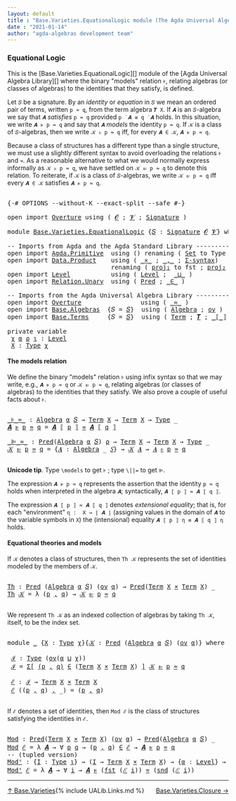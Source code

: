 ```yaml
---
layout: default
title : "Base.Varieties.EquationalLogic module (The Agda Universal Algebra Library)"
date : "2021-01-14"
author: "agda-algebras development team"
---
```


### <a id="equational-logic">Equational Logic</a>

This is the [Base.Varieties.EquationalLogic][] module of the [Agda Universal Algebra Library][] where the binary "models" relation `⊧`, relating algebras (or classes of algebras) to the identities that they satisfy, is defined.

Let `𝑆` be a signature. By an *identity* or *equation* in `𝑆` we mean an ordered pair of terms, written `p ≈ q`, from the term algebra `𝑻 X`. If `𝑨` is an `𝑆`-algebra we say that `𝑨` *satisfies* `p ≈ q` provided `p ̇ 𝑨 ≡ q ̇ 𝑨` holds. In this situation, we write `𝑨 ⊧ p ≈ q` and say that `𝑨` *models* the identity `p ≈ q`. If `𝒦` is a class of `𝑆`-algebras, then we write `𝒦 ⊧ p ≈ q` iff, for every `𝑨 ∈ 𝒦`, `𝑨 ⊧ p ≈ q`.

Because a class of structures has a different type than a single structure, we must use a slightly different syntax to avoid overloading the relations `⊧` and `≈`. As a reasonable alternative to what we would normally express informally as `𝒦 ⊧ p ≈ q`, we have settled on `𝒦 ⊫ p ≈ q` to denote this relation.  To reiterate, if `𝒦` is a class of `𝑆`-algebras, we write `𝒦 ⊫ p ≈ q` iff every `𝑨 ∈ 𝒦` satisfies `𝑨 ⊧ p ≈ q`.

<pre class="Agda">

<a id="1310" class="Symbol">{-#</a> <a id="1314" class="Keyword">OPTIONS</a> <a id="1322" class="Pragma">--without-K</a> <a id="1334" class="Pragma">--exact-split</a> <a id="1348" class="Pragma">--safe</a> <a id="1355" class="Symbol">#-}</a>

<a id="1360" class="Keyword">open</a> <a id="1365" class="Keyword">import</a> <a id="1372" href="Overture.html" class="Module">Overture</a> <a id="1381" class="Keyword">using</a> <a id="1387" class="Symbol">(</a> <a id="1389" href="Overture.Signatures.html#520" class="Generalizable">𝓞</a> <a id="1391" class="Symbol">;</a> <a id="1393" href="Overture.Signatures.html#522" class="Generalizable">𝓥</a> <a id="1395" class="Symbol">;</a> <a id="1397" href="Overture.Signatures.html#3171" class="Function">Signature</a> <a id="1407" class="Symbol">)</a>

<a id="1410" class="Keyword">module</a> <a id="1417" href="Base.Varieties.EquationalLogic.html" class="Module">Base.Varieties.EquationalLogic</a> <a id="1448" class="Symbol">{</a><a id="1449" href="Base.Varieties.EquationalLogic.html#1449" class="Bound">𝑆</a> <a id="1451" class="Symbol">:</a> <a id="1453" href="Overture.Signatures.html#3171" class="Function">Signature</a> <a id="1463" href="Overture.Signatures.html#520" class="Generalizable">𝓞</a> <a id="1465" href="Overture.Signatures.html#522" class="Generalizable">𝓥</a><a id="1466" class="Symbol">}</a> <a id="1468" class="Keyword">where</a>

<a id="1475" class="Comment">-- Imports from Agda and the Agda Standard Library ----------------</a>
<a id="1543" class="Keyword">open</a> <a id="1548" class="Keyword">import</a> <a id="1555" href="Agda.Primitive.html" class="Module">Agda.Primitive</a>  <a id="1571" class="Keyword">using</a> <a id="1577" class="Symbol">()</a> <a id="1580" class="Keyword">renaming</a> <a id="1589" class="Symbol">(</a> <a id="1591" href="Agda.Primitive.html#326" class="Primitive">Set</a> <a id="1595" class="Symbol">to</a> <a id="1598" class="Primitive">Type</a> <a id="1603" class="Symbol">)</a>
<a id="1605" class="Keyword">open</a> <a id="1610" class="Keyword">import</a> <a id="1617" href="Data.Product.html" class="Module">Data.Product</a>    <a id="1633" class="Keyword">using</a> <a id="1639" class="Symbol">(</a> <a id="1641" href="Data.Product.html#1167" class="Function Operator">_×_</a> <a id="1645" class="Symbol">;</a> <a id="1647" href="Agda.Builtin.Sigma.html#236" class="InductiveConstructor Operator">_,_</a> <a id="1651" class="Symbol">;</a> <a id="1653" href="Data.Product.html#916" class="Function">Σ-syntax</a><a id="1661" class="Symbol">)</a>
                            <a id="1691" class="Keyword">renaming</a> <a id="1700" class="Symbol">(</a> <a id="1702" href="Agda.Builtin.Sigma.html#252" class="Field">proj₁</a> <a id="1708" class="Symbol">to</a> <a id="1711" class="Field">fst</a> <a id="1715" class="Symbol">;</a> <a id="1717" href="Agda.Builtin.Sigma.html#264" class="Field">proj₂</a> <a id="1723" class="Symbol">to</a> <a id="1726" class="Field">snd</a> <a id="1730" class="Symbol">)</a>
<a id="1732" class="Keyword">open</a> <a id="1737" class="Keyword">import</a> <a id="1744" href="Level.html" class="Module">Level</a>           <a id="1760" class="Keyword">using</a> <a id="1766" class="Symbol">(</a> <a id="1768" href="Agda.Primitive.html#597" class="Postulate">Level</a> <a id="1774" class="Symbol">;</a>  <a id="1777" href="Agda.Primitive.html#810" class="Primitive Operator">_⊔_</a> <a id="1781" class="Symbol">)</a>
<a id="1783" class="Keyword">open</a> <a id="1788" class="Keyword">import</a> <a id="1795" href="Relation.Unary.html" class="Module">Relation.Unary</a>  <a id="1811" class="Keyword">using</a> <a id="1817" class="Symbol">(</a> <a id="1819" href="Relation.Unary.html#1101" class="Function">Pred</a> <a id="1824" class="Symbol">;</a> <a id="1826" href="Relation.Unary.html#1523" class="Function Operator">_∈_</a> <a id="1830" class="Symbol">)</a>

<a id="1833" class="Comment">-- Imports from the Agda Universal Algebra Library ----------------</a>
<a id="1901" class="Keyword">open</a> <a id="1906" class="Keyword">import</a> <a id="1913" href="Overture.html" class="Module">Overture</a>                <a id="1937" class="Keyword">using</a> <a id="1943" class="Symbol">(</a> <a id="1945" href="Overture.Basic.html#9569" class="Function Operator">_≈_</a> <a id="1949" class="Symbol">)</a>
<a id="1951" class="Keyword">open</a> <a id="1956" class="Keyword">import</a> <a id="1963" href="Base.Algebras.html" class="Module">Base.Algebras</a>  <a id="1978" class="Symbol">{</a><a id="1979" class="Argument">𝑆</a> <a id="1981" class="Symbol">=</a> <a id="1983" href="Base.Varieties.EquationalLogic.html#1449" class="Bound">𝑆</a><a id="1984" class="Symbol">}</a>  <a id="1987" class="Keyword">using</a> <a id="1993" class="Symbol">(</a> <a id="1995" href="Base.Algebras.Basic.html#3051" class="Function">Algebra</a> <a id="2003" class="Symbol">;</a> <a id="2005" href="Base.Algebras.Products.html#3109" class="Function">ov</a> <a id="2008" class="Symbol">)</a>
<a id="2010" class="Keyword">open</a> <a id="2015" class="Keyword">import</a> <a id="2022" href="Base.Terms.html" class="Module">Base.Terms</a>     <a id="2037" class="Symbol">{</a><a id="2038" class="Argument">𝑆</a> <a id="2040" class="Symbol">=</a> <a id="2042" href="Base.Varieties.EquationalLogic.html#1449" class="Bound">𝑆</a><a id="2043" class="Symbol">}</a>  <a id="2046" class="Keyword">using</a> <a id="2052" class="Symbol">(</a> <a id="2054" href="Base.Terms.Basic.html#2087" class="Datatype">Term</a> <a id="2059" class="Symbol">;</a> <a id="2061" href="Base.Terms.Basic.html#3370" class="Function">𝑻</a> <a id="2063" class="Symbol">;</a> <a id="2065" href="Base.Terms.Operations.html#2603" class="Function Operator">_⟦_⟧</a> <a id="2070" class="Symbol">)</a>

<a id="2073" class="Keyword">private</a> <a id="2081" class="Keyword">variable</a>
 <a id="2091" href="Base.Varieties.EquationalLogic.html#2091" class="Generalizable">χ</a> <a id="2093" href="Base.Varieties.EquationalLogic.html#2093" class="Generalizable">α</a> <a id="2095" href="Base.Varieties.EquationalLogic.html#2095" class="Generalizable">ρ</a> <a id="2097" href="Base.Varieties.EquationalLogic.html#2097" class="Generalizable">ι</a> <a id="2099" class="Symbol">:</a> <a id="2101" href="Agda.Primitive.html#597" class="Postulate">Level</a>
 <a id="2108" href="Base.Varieties.EquationalLogic.html#2108" class="Generalizable">X</a> <a id="2110" class="Symbol">:</a> <a id="2112" href="Base.Varieties.EquationalLogic.html#1598" class="Primitive">Type</a> <a id="2117" href="Base.Varieties.EquationalLogic.html#2091" class="Generalizable">χ</a>
</pre>

#### <a id="the-models-relation">The models relation</a>

We define the binary "models" relation `⊧` using infix syntax so that we may
write, e.g., `𝑨 ⊧ p ≈ q` or `𝒦 ⊫ p ≈ q`, relating algebras (or classes of
algebras) to the identities that they satisfy. We also prove a couple of useful
facts about `⊧`.

<pre class="Agda">

<a id="_⊧_≈_"></a><a id="2452" href="Base.Varieties.EquationalLogic.html#2452" class="Function Operator">_⊧_≈_</a> <a id="2458" class="Symbol">:</a> <a id="2460" href="Base.Algebras.Basic.html#3051" class="Function">Algebra</a> <a id="2468" href="Base.Varieties.EquationalLogic.html#2093" class="Generalizable">α</a> <a id="2470" href="Base.Varieties.EquationalLogic.html#1449" class="Bound">𝑆</a> <a id="2472" class="Symbol">→</a> <a id="2474" href="Base.Terms.Basic.html#2087" class="Datatype">Term</a> <a id="2479" href="Base.Varieties.EquationalLogic.html#2108" class="Generalizable">X</a> <a id="2481" class="Symbol">→</a> <a id="2483" href="Base.Terms.Basic.html#2087" class="Datatype">Term</a> <a id="2488" href="Base.Varieties.EquationalLogic.html#2108" class="Generalizable">X</a> <a id="2490" class="Symbol">→</a> <a id="2492" href="Base.Varieties.EquationalLogic.html#1598" class="Primitive">Type</a> <a id="2497" class="Symbol">_</a>
<a id="2499" href="Base.Varieties.EquationalLogic.html#2499" class="Bound">𝑨</a> <a id="2501" href="Base.Varieties.EquationalLogic.html#2452" class="Function Operator">⊧</a> <a id="2503" href="Base.Varieties.EquationalLogic.html#2503" class="Bound">p</a> <a id="2505" href="Base.Varieties.EquationalLogic.html#2452" class="Function Operator">≈</a> <a id="2507" href="Base.Varieties.EquationalLogic.html#2507" class="Bound">q</a> <a id="2509" class="Symbol">=</a> <a id="2511" href="Base.Varieties.EquationalLogic.html#2499" class="Bound">𝑨</a> <a id="2513" href="Base.Terms.Operations.html#2603" class="Function Operator">⟦</a> <a id="2515" href="Base.Varieties.EquationalLogic.html#2503" class="Bound">p</a> <a id="2517" href="Base.Terms.Operations.html#2603" class="Function Operator">⟧</a> <a id="2519" href="Overture.Basic.html#9569" class="Function Operator">≈</a> <a id="2521" href="Base.Varieties.EquationalLogic.html#2499" class="Bound">𝑨</a> <a id="2523" href="Base.Terms.Operations.html#2603" class="Function Operator">⟦</a> <a id="2525" href="Base.Varieties.EquationalLogic.html#2507" class="Bound">q</a> <a id="2527" href="Base.Terms.Operations.html#2603" class="Function Operator">⟧</a>

<a id="_⊫_≈_"></a><a id="2530" href="Base.Varieties.EquationalLogic.html#2530" class="Function Operator">_⊫_≈_</a> <a id="2536" class="Symbol">:</a> <a id="2538" href="Relation.Unary.html#1101" class="Function">Pred</a><a id="2542" class="Symbol">(</a><a id="2543" href="Base.Algebras.Basic.html#3051" class="Function">Algebra</a> <a id="2551" href="Base.Varieties.EquationalLogic.html#2093" class="Generalizable">α</a> <a id="2553" href="Base.Varieties.EquationalLogic.html#1449" class="Bound">𝑆</a><a id="2554" class="Symbol">)</a> <a id="2556" href="Base.Varieties.EquationalLogic.html#2095" class="Generalizable">ρ</a> <a id="2558" class="Symbol">→</a> <a id="2560" href="Base.Terms.Basic.html#2087" class="Datatype">Term</a> <a id="2565" href="Base.Varieties.EquationalLogic.html#2108" class="Generalizable">X</a> <a id="2567" class="Symbol">→</a> <a id="2569" href="Base.Terms.Basic.html#2087" class="Datatype">Term</a> <a id="2574" href="Base.Varieties.EquationalLogic.html#2108" class="Generalizable">X</a> <a id="2576" class="Symbol">→</a> <a id="2578" href="Base.Varieties.EquationalLogic.html#1598" class="Primitive">Type</a> <a id="2583" class="Symbol">_</a>
<a id="2585" href="Base.Varieties.EquationalLogic.html#2585" class="Bound">𝒦</a> <a id="2587" href="Base.Varieties.EquationalLogic.html#2530" class="Function Operator">⊫</a> <a id="2589" href="Base.Varieties.EquationalLogic.html#2589" class="Bound">p</a> <a id="2591" href="Base.Varieties.EquationalLogic.html#2530" class="Function Operator">≈</a> <a id="2593" href="Base.Varieties.EquationalLogic.html#2593" class="Bound">q</a> <a id="2595" class="Symbol">=</a> <a id="2597" class="Symbol">{</a><a id="2598" href="Base.Varieties.EquationalLogic.html#2598" class="Bound">𝑨</a> <a id="2600" class="Symbol">:</a> <a id="2602" href="Base.Algebras.Basic.html#3051" class="Function">Algebra</a> <a id="2610" class="Symbol">_</a> <a id="2612" href="Base.Varieties.EquationalLogic.html#1449" class="Bound">𝑆</a><a id="2613" class="Symbol">}</a> <a id="2615" class="Symbol">→</a> <a id="2617" href="Base.Varieties.EquationalLogic.html#2585" class="Bound">𝒦</a> <a id="2619" href="Base.Varieties.EquationalLogic.html#2598" class="Bound">𝑨</a> <a id="2621" class="Symbol">→</a> <a id="2623" href="Base.Varieties.EquationalLogic.html#2598" class="Bound">𝑨</a> <a id="2625" href="Base.Varieties.EquationalLogic.html#2452" class="Function Operator">⊧</a> <a id="2627" href="Base.Varieties.EquationalLogic.html#2589" class="Bound">p</a> <a id="2629" href="Base.Varieties.EquationalLogic.html#2452" class="Function Operator">≈</a> <a id="2631" href="Base.Varieties.EquationalLogic.html#2593" class="Bound">q</a>

</pre>

**Unicode tip**. Type `\models` to get `⊧` ; type `\||=` to get `⊫`.

The expression `𝑨 ⊧ p ≈ q` represents the assertion that the identity `p ≈ q`
holds when interpreted in the algebra `𝑨`; syntactically, `𝑨 ⟦ p ⟧ ≈ 𝑨 ⟦ q ⟧`.

The expression `𝑨 ⟦ p ⟧ ≈ 𝑨 ⟦ q ⟧` denotes *extensional equality*; that is,
for each "environment" `η :  X → ∣ 𝑨 ∣` (assigning values in the domain of `𝑨`
to the variable symbols in `X`) the (intensional) equality `𝑨 ⟦ p ⟧ η ≡ 𝑨 ⟦ q ⟧ η`
holds.


#### <a id="equational-theories-and-models">Equational theories and models</a>

If `𝒦` denotes a class of structures, then `Th 𝒦` represents the set of identities
modeled by the members of `𝒦`.

<pre class="Agda">

<a id="Th"></a><a id="3330" href="Base.Varieties.EquationalLogic.html#3330" class="Function">Th</a> <a id="3333" class="Symbol">:</a> <a id="3335" href="Relation.Unary.html#1101" class="Function">Pred</a> <a id="3340" class="Symbol">(</a><a id="3341" href="Base.Algebras.Basic.html#3051" class="Function">Algebra</a> <a id="3349" href="Base.Varieties.EquationalLogic.html#2093" class="Generalizable">α</a> <a id="3351" href="Base.Varieties.EquationalLogic.html#1449" class="Bound">𝑆</a><a id="3352" class="Symbol">)</a> <a id="3354" class="Symbol">(</a><a id="3355" href="Base.Algebras.Products.html#3109" class="Function">ov</a> <a id="3358" href="Base.Varieties.EquationalLogic.html#2093" class="Generalizable">α</a><a id="3359" class="Symbol">)</a> <a id="3361" class="Symbol">→</a> <a id="3363" href="Relation.Unary.html#1101" class="Function">Pred</a><a id="3367" class="Symbol">(</a><a id="3368" href="Base.Terms.Basic.html#2087" class="Datatype">Term</a> <a id="3373" href="Base.Varieties.EquationalLogic.html#2108" class="Generalizable">X</a> <a id="3375" href="Data.Product.html#1167" class="Function Operator">×</a> <a id="3377" href="Base.Terms.Basic.html#2087" class="Datatype">Term</a> <a id="3382" href="Base.Varieties.EquationalLogic.html#2108" class="Generalizable">X</a><a id="3383" class="Symbol">)</a> <a id="3385" class="Symbol">_</a>
<a id="3387" href="Base.Varieties.EquationalLogic.html#3330" class="Function">Th</a> <a id="3390" href="Base.Varieties.EquationalLogic.html#3390" class="Bound">𝒦</a> <a id="3392" class="Symbol">=</a> <a id="3394" class="Symbol">λ</a> <a id="3396" class="Symbol">(</a><a id="3397" href="Base.Varieties.EquationalLogic.html#3397" class="Bound">p</a> <a id="3399" href="Agda.Builtin.Sigma.html#236" class="InductiveConstructor Operator">,</a> <a id="3401" href="Base.Varieties.EquationalLogic.html#3401" class="Bound">q</a><a id="3402" class="Symbol">)</a> <a id="3404" class="Symbol">→</a> <a id="3406" href="Base.Varieties.EquationalLogic.html#3390" class="Bound">𝒦</a> <a id="3408" href="Base.Varieties.EquationalLogic.html#2530" class="Function Operator">⊫</a> <a id="3410" href="Base.Varieties.EquationalLogic.html#3397" class="Bound">p</a> <a id="3412" href="Base.Varieties.EquationalLogic.html#2530" class="Function Operator">≈</a> <a id="3414" href="Base.Varieties.EquationalLogic.html#3401" class="Bound">q</a>

</pre>

We represent ``Th 𝒦`` as an indexed collection of algebras by taking `Th 𝒦`,
itself, to be the index set.

<pre class="Agda">

<a id="3550" class="Keyword">module</a> <a id="3557" href="Base.Varieties.EquationalLogic.html#3557" class="Module">_</a> <a id="3559" class="Symbol">{</a><a id="3560" href="Base.Varieties.EquationalLogic.html#3560" class="Bound">X</a> <a id="3562" class="Symbol">:</a> <a id="3564" href="Base.Varieties.EquationalLogic.html#1598" class="Primitive">Type</a> <a id="3569" href="Base.Varieties.EquationalLogic.html#2091" class="Generalizable">χ</a><a id="3570" class="Symbol">}{</a><a id="3572" href="Base.Varieties.EquationalLogic.html#3572" class="Bound">𝒦</a> <a id="3574" class="Symbol">:</a> <a id="3576" href="Relation.Unary.html#1101" class="Function">Pred</a> <a id="3581" class="Symbol">(</a><a id="3582" href="Base.Algebras.Basic.html#3051" class="Function">Algebra</a> <a id="3590" href="Base.Varieties.EquationalLogic.html#2093" class="Generalizable">α</a> <a id="3592" href="Base.Varieties.EquationalLogic.html#1449" class="Bound">𝑆</a><a id="3593" class="Symbol">)</a> <a id="3595" class="Symbol">(</a><a id="3596" href="Base.Algebras.Products.html#3109" class="Function">ov</a> <a id="3599" href="Base.Varieties.EquationalLogic.html#2093" class="Generalizable">α</a><a id="3600" class="Symbol">)}</a> <a id="3603" class="Keyword">where</a>

 <a id="3611" href="Base.Varieties.EquationalLogic.html#3611" class="Function">ℐ</a> <a id="3613" class="Symbol">:</a> <a id="3615" href="Base.Varieties.EquationalLogic.html#1598" class="Primitive">Type</a> <a id="3620" class="Symbol">(</a><a id="3621" href="Base.Algebras.Products.html#3109" class="Function">ov</a><a id="3623" class="Symbol">(</a><a id="3624" href="Base.Varieties.EquationalLogic.html#3590" class="Bound">α</a> <a id="3626" href="Agda.Primitive.html#810" class="Primitive Operator">⊔</a> <a id="3628" href="Base.Varieties.EquationalLogic.html#3569" class="Bound">χ</a><a id="3629" class="Symbol">))</a>
 <a id="3633" href="Base.Varieties.EquationalLogic.html#3611" class="Function">ℐ</a> <a id="3635" class="Symbol">=</a> <a id="3637" href="Data.Product.html#916" class="Function">Σ[</a> <a id="3640" href="Base.Varieties.EquationalLogic.html#3640" class="Bound">(</a><a id="3641" href="Base.Varieties.EquationalLogic.html#3641" class="Bound">p</a> <a id="3643" href="Agda.Builtin.Sigma.html#236" class="InductiveConstructor Operator">,</a> <a id="3645" href="Base.Varieties.EquationalLogic.html#3645" class="Bound">q</a><a id="3646" href="Base.Varieties.EquationalLogic.html#3640" class="Bound">)</a> <a id="3648" href="Data.Product.html#916" class="Function">∈</a> <a id="3650" class="Symbol">(</a><a id="3651" href="Base.Terms.Basic.html#2087" class="Datatype">Term</a> <a id="3656" href="Base.Varieties.EquationalLogic.html#3560" class="Bound">X</a> <a id="3658" href="Data.Product.html#1167" class="Function Operator">×</a> <a id="3660" href="Base.Terms.Basic.html#2087" class="Datatype">Term</a> <a id="3665" href="Base.Varieties.EquationalLogic.html#3560" class="Bound">X</a><a id="3666" class="Symbol">)</a> <a id="3668" href="Data.Product.html#916" class="Function">]</a> <a id="3670" href="Base.Varieties.EquationalLogic.html#3572" class="Bound">𝒦</a> <a id="3672" href="Base.Varieties.EquationalLogic.html#2530" class="Function Operator">⊫</a> <a id="3674" href="Base.Varieties.EquationalLogic.html#3641" class="Bound">p</a> <a id="3676" href="Base.Varieties.EquationalLogic.html#2530" class="Function Operator">≈</a> <a id="3678" href="Base.Varieties.EquationalLogic.html#3645" class="Bound">q</a>

 <a id="3682" href="Base.Varieties.EquationalLogic.html#3682" class="Function">ℰ</a> <a id="3684" class="Symbol">:</a> <a id="3686" href="Base.Varieties.EquationalLogic.html#3611" class="Function">ℐ</a> <a id="3688" class="Symbol">→</a> <a id="3690" href="Base.Terms.Basic.html#2087" class="Datatype">Term</a> <a id="3695" href="Base.Varieties.EquationalLogic.html#3560" class="Bound">X</a> <a id="3697" href="Data.Product.html#1167" class="Function Operator">×</a> <a id="3699" href="Base.Terms.Basic.html#2087" class="Datatype">Term</a> <a id="3704" href="Base.Varieties.EquationalLogic.html#3560" class="Bound">X</a>
 <a id="3707" href="Base.Varieties.EquationalLogic.html#3682" class="Function">ℰ</a> <a id="3709" class="Symbol">((</a><a id="3711" href="Base.Varieties.EquationalLogic.html#3711" class="Bound">p</a> <a id="3713" href="Agda.Builtin.Sigma.html#236" class="InductiveConstructor Operator">,</a> <a id="3715" href="Base.Varieties.EquationalLogic.html#3715" class="Bound">q</a><a id="3716" class="Symbol">)</a> <a id="3718" href="Agda.Builtin.Sigma.html#236" class="InductiveConstructor Operator">,</a> <a id="3720" class="Symbol">_)</a> <a id="3723" class="Symbol">=</a> <a id="3725" class="Symbol">(</a><a id="3726" href="Base.Varieties.EquationalLogic.html#3711" class="Bound">p</a> <a id="3728" href="Agda.Builtin.Sigma.html#236" class="InductiveConstructor Operator">,</a> <a id="3730" href="Base.Varieties.EquationalLogic.html#3715" class="Bound">q</a><a id="3731" class="Symbol">)</a>

</pre>

If `ℰ` denotes a set of identities, then `Mod ℰ` is the class of structures
satisfying the identities in `ℰ`.

<pre class="Agda">

<a id="Mod"></a><a id="3871" href="Base.Varieties.EquationalLogic.html#3871" class="Function">Mod</a> <a id="3875" class="Symbol">:</a> <a id="3877" href="Relation.Unary.html#1101" class="Function">Pred</a><a id="3881" class="Symbol">(</a><a id="3882" href="Base.Terms.Basic.html#2087" class="Datatype">Term</a> <a id="3887" href="Base.Varieties.EquationalLogic.html#2108" class="Generalizable">X</a> <a id="3889" href="Data.Product.html#1167" class="Function Operator">×</a> <a id="3891" href="Base.Terms.Basic.html#2087" class="Datatype">Term</a> <a id="3896" href="Base.Varieties.EquationalLogic.html#2108" class="Generalizable">X</a><a id="3897" class="Symbol">)</a> <a id="3899" class="Symbol">(</a><a id="3900" href="Base.Algebras.Products.html#3109" class="Function">ov</a> <a id="3903" href="Base.Varieties.EquationalLogic.html#2093" class="Generalizable">α</a><a id="3904" class="Symbol">)</a> <a id="3906" class="Symbol">→</a> <a id="3908" href="Relation.Unary.html#1101" class="Function">Pred</a><a id="3912" class="Symbol">(</a><a id="3913" href="Base.Algebras.Basic.html#3051" class="Function">Algebra</a> <a id="3921" href="Base.Varieties.EquationalLogic.html#2093" class="Generalizable">α</a> <a id="3923" href="Base.Varieties.EquationalLogic.html#1449" class="Bound">𝑆</a><a id="3924" class="Symbol">)</a> <a id="3926" class="Symbol">_</a>
<a id="3928" href="Base.Varieties.EquationalLogic.html#3871" class="Function">Mod</a> <a id="3932" href="Base.Varieties.EquationalLogic.html#3932" class="Bound">ℰ</a> <a id="3934" class="Symbol">=</a> <a id="3936" class="Symbol">λ</a> <a id="3938" href="Base.Varieties.EquationalLogic.html#3938" class="Bound">𝑨</a> <a id="3940" class="Symbol">→</a> <a id="3942" class="Symbol">∀</a> <a id="3944" href="Base.Varieties.EquationalLogic.html#3944" class="Bound">p</a> <a id="3946" href="Base.Varieties.EquationalLogic.html#3946" class="Bound">q</a> <a id="3948" class="Symbol">→</a> <a id="3950" class="Symbol">(</a><a id="3951" href="Base.Varieties.EquationalLogic.html#3944" class="Bound">p</a> <a id="3953" href="Agda.Builtin.Sigma.html#236" class="InductiveConstructor Operator">,</a> <a id="3955" href="Base.Varieties.EquationalLogic.html#3946" class="Bound">q</a><a id="3956" class="Symbol">)</a> <a id="3958" href="Relation.Unary.html#1523" class="Function Operator">∈</a> <a id="3960" href="Base.Varieties.EquationalLogic.html#3932" class="Bound">ℰ</a> <a id="3962" class="Symbol">→</a> <a id="3964" href="Base.Varieties.EquationalLogic.html#3938" class="Bound">𝑨</a> <a id="3966" href="Base.Varieties.EquationalLogic.html#2452" class="Function Operator">⊧</a> <a id="3968" href="Base.Varieties.EquationalLogic.html#3944" class="Bound">p</a> <a id="3970" href="Base.Varieties.EquationalLogic.html#2452" class="Function Operator">≈</a> <a id="3972" href="Base.Varieties.EquationalLogic.html#3946" class="Bound">q</a>
<a id="3974" class="Comment">-- (tupled version)</a>
<a id="Modᵗ"></a><a id="3994" href="Base.Varieties.EquationalLogic.html#3994" class="Function">Modᵗ</a> <a id="3999" class="Symbol">:</a> <a id="4001" class="Symbol">{</a><a id="4002" href="Base.Varieties.EquationalLogic.html#4002" class="Bound">I</a> <a id="4004" class="Symbol">:</a> <a id="4006" href="Base.Varieties.EquationalLogic.html#1598" class="Primitive">Type</a> <a id="4011" href="Base.Varieties.EquationalLogic.html#2097" class="Generalizable">ι</a><a id="4012" class="Symbol">}</a> <a id="4014" class="Symbol">→</a> <a id="4016" class="Symbol">(</a><a id="4017" href="Base.Varieties.EquationalLogic.html#4002" class="Bound">I</a> <a id="4019" class="Symbol">→</a> <a id="4021" href="Base.Terms.Basic.html#2087" class="Datatype">Term</a> <a id="4026" href="Base.Varieties.EquationalLogic.html#2108" class="Generalizable">X</a> <a id="4028" href="Data.Product.html#1167" class="Function Operator">×</a> <a id="4030" href="Base.Terms.Basic.html#2087" class="Datatype">Term</a> <a id="4035" href="Base.Varieties.EquationalLogic.html#2108" class="Generalizable">X</a><a id="4036" class="Symbol">)</a> <a id="4038" class="Symbol">→</a> <a id="4040" class="Symbol">{</a><a id="4041" href="Base.Varieties.EquationalLogic.html#4041" class="Bound">α</a> <a id="4043" class="Symbol">:</a> <a id="4045" href="Agda.Primitive.html#597" class="Postulate">Level</a><a id="4050" class="Symbol">}</a> <a id="4052" class="Symbol">→</a> <a id="4054" href="Relation.Unary.html#1101" class="Function">Pred</a><a id="4058" class="Symbol">(</a><a id="4059" href="Base.Algebras.Basic.html#3051" class="Function">Algebra</a> <a id="4067" href="Base.Varieties.EquationalLogic.html#4041" class="Bound">α</a> <a id="4069" href="Base.Varieties.EquationalLogic.html#1449" class="Bound">𝑆</a><a id="4070" class="Symbol">)</a> <a id="4072" class="Symbol">_</a>
<a id="4074" href="Base.Varieties.EquationalLogic.html#3994" class="Function">Modᵗ</a> <a id="4079" href="Base.Varieties.EquationalLogic.html#4079" class="Bound">ℰ</a> <a id="4081" class="Symbol">=</a> <a id="4083" class="Symbol">λ</a> <a id="4085" href="Base.Varieties.EquationalLogic.html#4085" class="Bound">𝑨</a> <a id="4087" class="Symbol">→</a> <a id="4089" class="Symbol">∀</a> <a id="4091" href="Base.Varieties.EquationalLogic.html#4091" class="Bound">i</a> <a id="4093" class="Symbol">→</a> <a id="4095" href="Base.Varieties.EquationalLogic.html#4085" class="Bound">𝑨</a> <a id="4097" href="Base.Varieties.EquationalLogic.html#2452" class="Function Operator">⊧</a> <a id="4099" class="Symbol">(</a><a id="4100" href="Base.Varieties.EquationalLogic.html#1711" class="Field">fst</a> <a id="4104" class="Symbol">(</a><a id="4105" href="Base.Varieties.EquationalLogic.html#4079" class="Bound">ℰ</a> <a id="4107" href="Base.Varieties.EquationalLogic.html#4091" class="Bound">i</a><a id="4108" class="Symbol">))</a> <a id="4111" href="Base.Varieties.EquationalLogic.html#2452" class="Function Operator">≈</a> <a id="4113" class="Symbol">(</a><a id="4114" href="Base.Varieties.EquationalLogic.html#1726" class="Field">snd</a> <a id="4118" class="Symbol">(</a><a id="4119" href="Base.Varieties.EquationalLogic.html#4079" class="Bound">ℰ</a> <a id="4121" href="Base.Varieties.EquationalLogic.html#4091" class="Bound">i</a><a id="4122" class="Symbol">))</a>
</pre>

-------------------------------------

<span style="float:left;">[↑ Base.Varieties](Base.Varieties.html)</span>
<span style="float:right;">[Base.Varieties.Closure →](Base.Varieties.Closure.html)</span>

{% include UALib.Links.md %}

